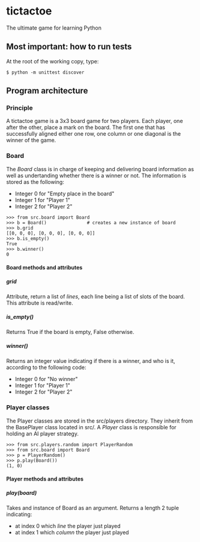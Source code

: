 # tictactoe
The ultimate game for learning Python

## Most important: how to run tests
At the root of the working copy, type:
```
$ python -m unittest discover
```

## Program architecture
### Principle
A tictactoe game is a 3x3 board game for two players. Each player, one after the other, place a mark on the board. The first one that has successfully aligned either one row, one column or one diagonal is the winner of the game.

### Board
The *Board* class is in charge of keeping and delivering board information as well as undertanding whether there is a winner or not. The information is stored as the following:
- Integer 0 for "Empty place in the board"
- Integer 1 for "Player 1"
- Integer 2 for "Player 2"

```
>>> from src.board import Board
>>> b = Board()               # creates a new instance of board
>>> b.grid
[[0, 0, 0], [0, 0, 0], [0, 0, 0]]
>>> b.is_empty()
True
>>> b.winner()
0
```

#### Board methods and attributes
##### grid
Attribute, return a list of *lines*, each line being a list of slots of the board.
This attribute is read/write.

##### is_empty()
Returns True if the board is empty, False otherwise.

##### winner()
Returns an integer value indicating if there is a winner, and who is it, according to the following code:
- Integer 0 for "No winner"
- Integer 1 for "Player 1"
- Integer 2 for "Player 2"

### Player classes
The Player classes are stored in the src/players directory. They inherit from the BasePlayer class located in src/.
A *Player* class is responsible for holding an AI player strategy.

```
>>> from src.players.random import PlayerRandom
>>> from src.board import Board
>>> p = PlayerRandom()
>>> p.play(Board())
(1, 0)
```

#### Player methods and attributes
##### play(board)
Takes and instance of Board as an argument.
Returns a length 2 tuple indicating:
- at index 0 which *line* the player just played
- at index 1 which *column* the player just played
 





